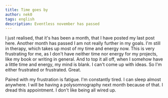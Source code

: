 ```yaml
---
title: Time goes by
author: nek0
tags: english
description: Eventless november has passed
---
```


I just realised, that it's has been a month, that I have posted my last post
here. Another month has passed I am not really further in my goals. I'm still
in therapy, which takes up most of my time and energy now. This is very
frustrating for me, as I don't have neither time nor energy for my projects,
like my book or writing in general. And to top it all off, when I somehow have a
little time and energy, my mind is blank. I can't come up with ideas. So I'm
either frustrated or frustrated. Great.

Paired with my frustration is fatigue. I'm constantly tired. I can sleep almost
anywhere. I will be having a polysomnography next month because of that. I
dread this appointment. I don't like being all wired up.
